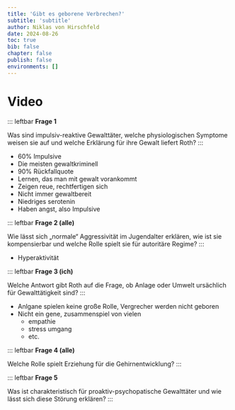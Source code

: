```yaml
---
title: 'Gibt es geborene Verbrechen?'
subtitle: 'subtitle'
author: Niklas von Hirschfeld
date: 2024-08-26
toc: true
bib: false
chapter: false
publish: false
environments: []
---
```


# Video


::: leftbar
**Frage 1**

Was sind impulsiv-reaktive Gewalttäter, welche physiologischen Symptome weisen sie auf und welche Erklärung für ihre Gewalt liefert Roth? 
:::

- 60% Impulsive
- Die meisten gewaltkriminell
- 90% Rückfallquote
- Lernen, das man mit gewalt vorankommt
- Zeigen reue, rechtfertigen sich
- Nicht immer gewaltbereit
- Niedriges serotenin
- Haben angst, also Impulsive

::: leftbar
**Frage 2 (alle)**

Wie lässt sich „normale“ Aggressivität im Jugendalter erklären, wie ist sie kompensierbar und welche Rolle spielt sie für autoritäre Regime? 
:::

- Hyperaktivität


::: leftbar
**Frage 3 (ich)**

Welche Antwort gibt Roth auf die Frage, ob Anlage oder Umwelt ursächlich für Gewalttätigkeit sind?
:::


- Anlgane spielen keine große Rolle, Vergrecher werden nicht geboren
- Nicht ein gene, zusammenspiel von vielen
    - empathie
    - stress umgang
    - etc.




::: leftbar
**Frage 4 (alle)**

Welche Rolle spielt Erziehung für die Gehirnentwicklung?
:::


::: leftbar
**Frage 5**

Was ist charakteristisch für proaktiv-psychopatische Gewalttäter und wie lässt sich diese Störung erklären?
:::

